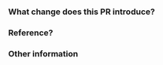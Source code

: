 <!--
Thank you for sending this PR! 
Happy contributing :)
-->

### What change does this PR introduce? 

<!-- Explain here the changes your PR introduces and help us understand the context of this change. --> 

### Reference?

<!-- If your PR fixes an open issue, type `Closes #` and link your PR with the related issue.-->

### Other information

<!-- 
Screenshots
Notes
@mentions 
-->